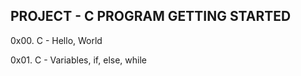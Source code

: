 PROJECT - C PROGRAM GETTING STARTED
-----------------------------------

0x00. C - Hello, World

0x01. C - Variables, if, else, while
